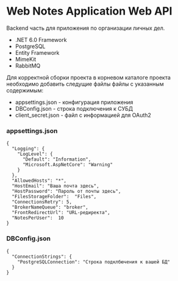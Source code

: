 # Web Notes Application Web API
Backend часть для приложения по организации личных дел.

+ .NET 6.0 Framework <br />
+ PostgreSQL
+ Entity Framework
+ MimeKit
+ RabbitMQ

Для корректной сборки проекта в корневом каталоге проекта необходимо добавить следущие файлы файлы с указанным содержимым:
+ appsettings.json - конфигурация приложения
+ DBConfig.json - строка подключения к СУБД
+ client_secret.json - файл с информацией для OAuth2


### appsettings.json
```
{
  "Logging": {
    "LogLevel": {
      "Default": "Information",
      "Microsoft.AspNetCore": "Warning"
    }
  },
  "AllowedHosts": "*",
  "HostEmail": "Ваша почта здесь",
  "HostPassword": "Пароль от почты здесь",
  "FilesStorageFolder":  "Files",
  "ConnectionsRetry": 5,
  "BrokerNameQueue": "broker",
  "FrontRedirectUrl": "URL-редиректа",
  "NotesPerUser":  10
}
```


### DBConfig.json
```
{
  "ConnectionStrings": {
    "PostgreSQLConnection": "Строка подклбючения к вашей БД"
  }
}
```
